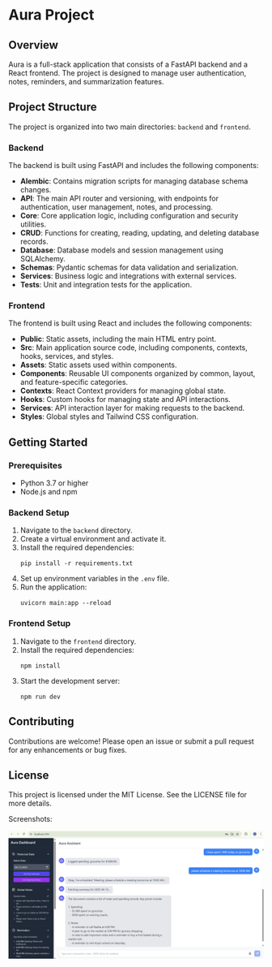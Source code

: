 # Aura Project

## Overview
Aura is a full-stack application that consists of a FastAPI backend and a React frontend. The project is designed to manage user authentication, notes, reminders, and summarization features.

## Project Structure
The project is organized into two main directories: `backend` and `frontend`.

### Backend
The backend is built using FastAPI and includes the following components:

- **Alembic**: Contains migration scripts for managing database schema changes.
- **API**: The main API router and versioning, with endpoints for authentication, user management, notes, and processing.
- **Core**: Core application logic, including configuration and security utilities.
- **CRUD**: Functions for creating, reading, updating, and deleting database records.
- **Database**: Database models and session management using SQLAlchemy.
- **Schemas**: Pydantic schemas for data validation and serialization.
- **Services**: Business logic and integrations with external services.
- **Tests**: Unit and integration tests for the application.

### Frontend
The frontend is built using React and includes the following components:

- **Public**: Static assets, including the main HTML entry point.
- **Src**: Main application source code, including components, contexts, hooks, services, and styles.
- **Assets**: Static assets used within components.
- **Components**: Reusable UI components organized by common, layout, and feature-specific categories.
- **Contexts**: React Context providers for managing global state.
- **Hooks**: Custom hooks for managing state and API interactions.
- **Services**: API interaction layer for making requests to the backend.
- **Styles**: Global styles and Tailwind CSS configuration.

## Getting Started

### Prerequisites
- Python 3.7 or higher
- Node.js and npm

### Backend Setup
1. Navigate to the `backend` directory.
2. Create a virtual environment and activate it.
3. Install the required dependencies:
   ```
   pip install -r requirements.txt
   ```
4. Set up environment variables in the `.env` file.
5. Run the application:
   ```
   uvicorn main:app --reload
   ```

### Frontend Setup
1. Navigate to the `frontend` directory.
2. Install the required dependencies:
   ```
   npm install
   ```
3. Start the development server:
   ```
   npm run dev
   ```

## Contributing
Contributions are welcome! Please open an issue or submit a pull request for any enhancements or bug fixes.

## License
This project is licensed under the MIT License. See the LICENSE file for more details.

Screenshots:

![alt text](image.png)